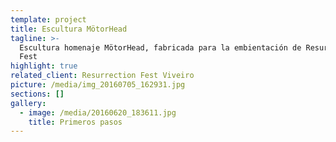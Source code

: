 ```yaml
---
template: project
title: Escultura MötorHead
tagline: >-
  Escultura homenaje MötorHead, fabricada para la embientación de Resurrection
  Fest
highlight: true
related_client: Resurrection Fest Viveiro
picture: /media/img_20160705_162931.jpg
sections: []
gallery:
  - image: /media/20160620_183611.jpg
    title: Primeros pasos
---
```


